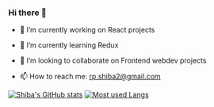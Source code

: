### Hi there 👋





- 🔭 I’m currently working on React projects
- 🌱 I’m currently learning Redux
- 👯 I’m looking to collaborate on Frontend webdev projects


- 📫 How to reach me: rp.shiba2@gmail.com



[![Shiba's GitHub stats](https://github-readme-stats.vercel.app/api?username=Shiba9999)](https://github.com/Shiba9999/github-readme-stats)
[![Most used Langs](https://github-readme-stats.vercel.app/api/top-langs/?username=Shiba9999)](https://github.com/Shiba9999/github-readme-stats)




